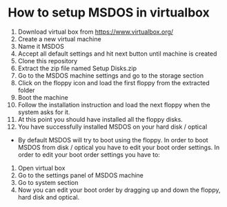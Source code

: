 # How to setup MSDOS in virtualbox
1) Download virtual box from https://www.virtualbox.org/
2) Create a new virtual machine
3) Name it MSDOS
4) Accept all default settings and hit next button until machine is created
5) Clone this repository
6) Extract the zip file named Setup Disks.zip
7) Go to the MSDOS machine settings and go to the storage section
8) Click on the floppy icon and load the first floppy from the extracted folder
9) Boot the machine
10) Follow the installation instruction and load the next floppy when the system asks for it.
11) At this point you should have installed all the floppy disks.
12) You have successfully installed MSDOS on your hard disk / optical 
- By default MSDOS will try to boot using the floppy.
  In order to boot MSDOS from disk / optical you have to edit your boot order settings.
  In order to edit your boot order settings you have to:
1) Open virtual box
2) Go to the settings panel of MSDOS machine
3) Go to system section
4) Now you can edit your boot order by dragging up and down the floppy, hard disk and optical.
